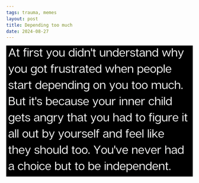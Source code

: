 ```yaml
---
tags: trauma, memes
layout: post
title: Depending too much
date: 2024-08-27
---
```




![trauma3.png](https://raw.githubusercontent.com/muneer78/muneer78.github.io/master/images/trauma3.png)
        